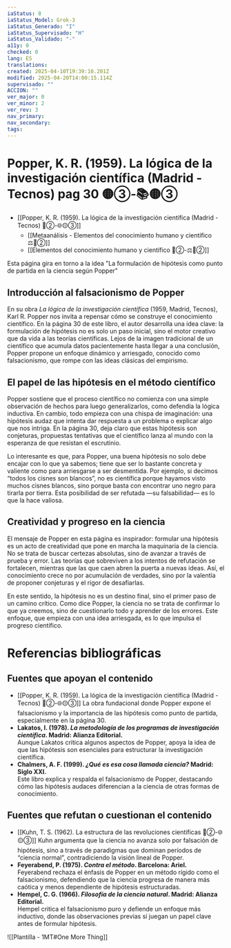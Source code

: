 ```yaml
---
iaStatus: 8
iaStatus_Model: Grok-3
iaStatus_Generado: "I"
iaStatus_Supervisado: "H"
iaStatus_Validado: "-"
a11y: 0
checked: 0
lang: ES
translations: 
created: 2025-04-10T19:39:10.201Z
modified: 2025-04-20T14:00:15.114Z
supervisado: ""
ACCION: ""
ver_major: 0
ver_minor: 2
ver_rev: 3
nav_primary: 
nav_secondary: 
tags:
---
```

# Popper, K. R. (1959). La lógica de la investigación científica (Madrid - Tecnos) pag 30 🟡③-📚🟡③

* [[Popper, K. R. (1959). La lógica de la investigación científica (Madrid - Tecnos) 🔴②-🌐🟡③]]
	* [[Metaanálisis - Elementos del conocimiento humano y científico ⚖️🔴②]]
	* [[Elementos del conocimiento humano y científico 🔴②-⚖️🔴②]]

Esta página gira en torno a la idea "La formulación de hipótesis como punto de partida en la ciencia según Popper"

## Introducción al falsacionismo de Popper

En su obra *La lógica de la investigación científica* (1959, Madrid, Tecnos), Karl R. Popper nos invita a repensar cómo se construye el conocimiento científico. En la página 30 de este libro, el autor desarrolla una idea clave: la formulación de hipótesis no es solo un paso inicial, sino el motor creativo que da vida a las teorías científicas. Lejos de la imagen tradicional de un científico que acumula datos pacientemente hasta llegar a una conclusión, Popper propone un enfoque dinámico y arriesgado, conocido como falsacionismo, que rompe con las ideas clásicas del empirismo.

## El papel de las hipótesis en el método científico

Popper sostiene que el proceso científico no comienza con una simple observación de hechos para luego generalizarlos, como defendía la lógica inductiva. En cambio, todo empieza con una chispa de imaginación: una hipótesis audaz que intenta dar respuesta a un problema o explicar algo que nos intriga. En la página 30, deja claro que estas hipótesis son conjeturas, propuestas tentativas que el científico lanza al mundo con la esperanza de que resistan el escrutinio.

Lo interesante es que, para Popper, una buena hipótesis no solo debe encajar con lo que ya sabemos; tiene que ser lo bastante concreta y valiente como para arriesgarse a ser desmentida. Por ejemplo, si decimos “todos los cisnes son blancos”, no es científica porque hayamos visto muchos cisnes blancos, sino porque basta con encontrar uno negro para tirarla por tierra. Esta posibilidad de ser refutada —su falsabilidad— es lo que la hace valiosa.

## Creatividad y progreso en la ciencia

El mensaje de Popper en esta página es inspirador: formular una hipótesis es un acto de creatividad que pone en marcha la maquinaria de la ciencia. No se trata de buscar certezas absolutas, sino de avanzar a través de prueba y error. Las teorías que sobreviven a los intentos de refutación se fortalecen, mientras que las que caen abren la puerta a nuevas ideas. Así, el conocimiento crece no por acumulación de verdades, sino por la valentía de proponer conjeturas y el rigor de desafiarlas.

En este sentido, la hipótesis no es un destino final, sino el primer paso de un camino crítico. Como dice Popper, la ciencia no se trata de confirmar lo que ya creemos, sino de cuestionarlo todo y aprender de los errores. Este enfoque, que empieza con una idea arriesgada, es lo que impulsa el progreso científico.

# Referencias bibliográficas

## Fuentes que apoyan el contenido

- [[Popper, K. R. (1959). La lógica de la investigación científica (Madrid - Tecnos) 🔴②-🌐🟡③]]
  La obra fundacional donde Popper expone el falsacionismo y la importancia de las hipótesis como punto de partida, especialmente en la página 30.
- **Lakatos, I. (1978). *La metodología de los programas de investigación científica*. Madrid: Alianza Editorial.**  
  Aunque Lakatos critica algunos aspectos de Popper, apoya la idea de que las hipótesis son esenciales para estructurar la investigación científica.
- **Chalmers, A. F. (1999). *¿Qué es esa cosa llamada ciencia?* Madrid: Siglo XXI.**  
  Este libro explica y respalda el falsacionismo de Popper, destacando cómo las hipótesis audaces diferencian a la ciencia de otras formas de conocimiento.

## Fuentes que refutan o cuestionan el contenido

- [[Kuhn, T. S. (1962). La estructura de las revoluciones científicas 🔴②-🌐🟡③]] 
  Kuhn argumenta que la ciencia no avanza solo por falsación de hipótesis, sino a través de paradigmas que dominan períodos de “ciencia normal”, contradiciendo la visión lineal de Popper.
- **Feyerabend, P. (1975). *Contra el método*. Barcelona: Ariel.**  
  Feyerabend rechaza el énfasis de Popper en un método rígido como el falsacionismo, defendiendo que la ciencia progresa de manera más caótica y menos dependiente de hipótesis estructuradas.
- **Hempel, C. G. (1966). *Filosofía de la ciencia natural*. Madrid: Alianza Editorial.**  
  Hempel critica el falsacionismo puro y defiende un enfoque más inductivo, donde las observaciones previas sí juegan un papel clave antes de formular hipótesis.

![[Plantilla - 1MT#One More Thing]]
